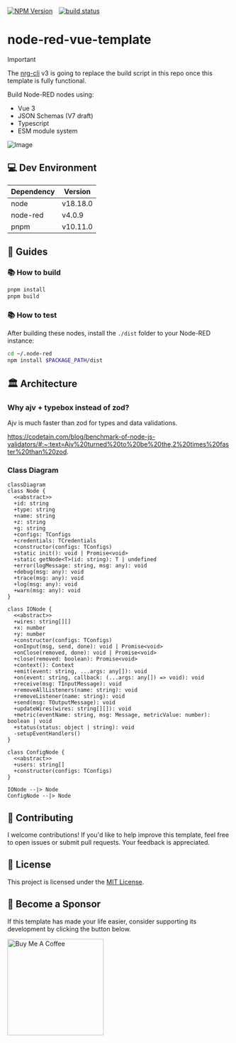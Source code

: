 <p>
<a href="https://www.npmjs.com/package/node-red-vue-template" style="margin-right: 10px;"><img alt="NPM Version" src="https://img.shields.io/npm/v/node-red-vue-template"></a>
<a href="https://github.com/AllanOricil/node-red-vue-template/actions/workflows/ci.yaml"><img src="https://github.com/AllanOricil/node-red-vue-template/actions/workflows/ci.yaml/badge.svg?branch=main" alt="build status"/></a>
</p>

# node-red-vue-template

> [!IMPORTANT]
> The [nrg-cli](https://github.com/AllanOricil/nrg-cli) v3 is going to replace the build script in this repo once this template is fully functional.

Build Node-RED nodes using:

- Vue 3
- JSON Schemas (V7 draft)
- Typescript
- ESM module system

![Image](https://github.com/user-attachments/assets/683d4377-371a-4f2a-8750-f93e0eb6649f)

## 💻 Dev Environment

| Dependency | Version  |
| ---------- | -------- |
| node       | v18.18.0 |
| node-red   | v4.0.9   |
| pnpm       | v10.11.0 |

## 📖 Guides

### 📚 How to build

```bash
pnpm install
pnpm build
```

### 📚 How to test

After building these nodes, install the `./dist` folder to your Node-RED instance:

```bash
cd ~/.node-red
npm install $PACKAGE_PATH/dist
```

## 🏛️ Architecture

### Why ajv + typebox instead of zod?

Ajv is much faster than zod for types and data validations.

https://codetain.com/blog/benchmark-of-node-js-validators/#:~:text=Ajv%20turned%20to%20be%20the,2%20times%20faster%20than%20zod.

### Class Diagram

```mermaid
classDiagram
class Node {
  <<abstract>>
  +id: string
  +type: string
  +name: string
  +z: string
  +g: string
  +configs: TConfigs
  +credentials: TCredentials
  +constructor(configs: TConfigs)
  +static init(): void | Promise<void>
  +static getNode<T>(id: string): T | undefined
  +error(logMessage: string, msg: any): void
  +debug(msg: any): void
  +trace(msg: any): void
  +log(msg: any): void
  +warn(msg: any): void
}

class IONode {
  <<abstract>>
  +wires: string[][]
  +x: number
  +y: number
  +constructor(configs: TConfigs)
  +onInput(msg, send, done): void | Promise<void>
  +onClose(removed, done): void | Promise<void>
  +close(removed: boolean): Promise<void>
  +context(): Context
  +emit(event: string, ...args: any[]): void
  +on(event: string, callback: (...args: any[]) => void): void
  +receive(msg: TInputMessage): void
  +removeAllListeners(name: string): void
  +removeListener(name: string): void
  +send(msg: TOutputMessage): void
  +updateWires(wires: string[][]): void
  +metric(eventName: string, msg: Message, metricValue: number): boolean | void
  +status(status: object | string): void
  -setupEventHandlers()
}

class ConfigNode {
  <<abstract>>
  +users: string[]
  +constructor(configs: TConfigs)
}

IONode --|> Node
ConfigNode --|> Node
```

## 🤝 Contributing

I welcome contributions! If you'd like to help improve this template, feel free to open issues or submit pull requests. Your feedback is appreciated.

## 📜 License

This project is licensed under the [MIT License](https://github.com/AllanOricil/node-red-vue-template/blob/main/LICENSE).

## 💖 Become a Sponsor

If this template has made your life easier, consider supporting its development by clicking the button below.

<a href="https://www.buymeacoffee.com/allanoricil" target="_blank">
  <img
      src="https://cdn.buymeacoffee.com/buttons/v2/default-yellow.png"
      alt="Buy Me A Coffee"
      style="width: 217px;" />
</a>
